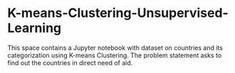 # K-means-Clustering-Unsupervised-Learning
This space contains a Jupyter notebook with dataset on countries and its categorization using K-means Clustering. The problem statement asks to find out the countries in direct need of aid.
